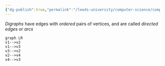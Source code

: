 ```yaml
---
{"dg-publish":true,"permalink":"/leeds-university/computer-science/compulsory-modules/discrete-mathematics/graph-theory/definitions/directed-graph/","tags":["Definition"]}
---
```


*Digraphs* have edges with *ordered* pairs of vertices, and are called *directed edges* or *arcs*
```mermaid
graph LR
v1-->v2
v1-->v3
v3-->v2
v2-->v4
v4-->v3
```

